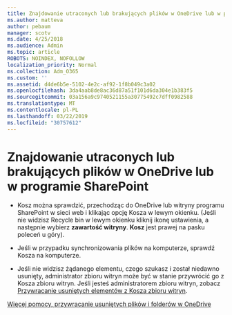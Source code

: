 ```yaml
---
title: Znajdowanie utraconych lub brakujących plików w OneDrive lub w programie SharePoint
ms.author: matteva
author: pebaum
manager: scotv
ms.date: 4/25/2018
ms.audience: Admin
ms.topic: article
ROBOTS: NOINDEX, NOFOLLOW
localization_priority: Normal
ms.collection: Adm_O365
ms.custom: ''
ms.assetid: d4de6b5e-5102-4e2c-af92-1f8b049c3a02
ms.openlocfilehash: 3da4aab8de8ac36d87a51f101d6da304e1b383f5
ms.sourcegitcommit: 03a156a9c9740521155a30775492c7dff0982588
ms.translationtype: MT
ms.contentlocale: pl-PL
ms.lasthandoff: 03/22/2019
ms.locfileid: "30757612"
---
```

# <a name="find-lost-or-missing-files-in-onedrive-or-sharepoint"></a>Znajdowanie utraconych lub brakujących plików w OneDrive lub w programie SharePoint

- Kosz można sprawdzić, przechodząc do OneDrive lub witryny programu SharePoint w sieci web i klikając opcję Kosza w lewym okienku. (Jeśli nie widzisz Recycle bin w lewym okienku kliknij ikonę ustawienia, a następnie wybierz **zawartość witryny**. **Kosz** jest prawej na pasku poleceń u góry). 
    
- Jeśli w przypadku synchronizowania plików na komputerze, sprawdź Kosza na komputerze. 
    
- Jeśli nie widzisz żądanego elementu, czego szukasz i został niedawno usunięty, administrator zbioru witryn może być w stanie przywrócić go z Kosza zbioru witryn. Jeśli jesteś administratorem zbioru witryn, zobacz [Przywracanie usuniętych elementów z Kosza zbioru witryn](https://go.microsoft.com/fwlink/?linkid=866439).
    
[Więcej pomocy, przywracanie usuniętych plików i folderów w OneDrive](https://go.microsoft.com/fwlink/?linkid=872872)
  

